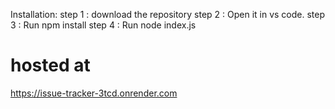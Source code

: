 Installation:
step 1 : download the repository
step 2 : Open it in vs code.
step 3 : Run npm install
step 4 : Run node index.js
# hosted at
https://issue-tracker-3tcd.onrender.com
